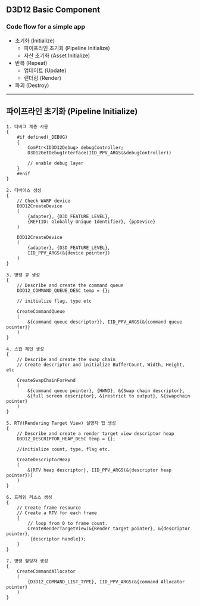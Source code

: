 ## D3D12 Basic Component 
### Code flow for a simple app
- 초기화 (Initialize)
    - 파이프라인 초기화 (Pipeline Initialize)
    - 자산 초기화 (Asset Initialize)
- 반복 (Repeat)
    - 업데이트 (Update)
    - 렌더링 (Render)
- 파괴 (Destroy)
-----------------
## 파이프라인 초기화 (Pipeline Initialize)
```
1. 디버그 계층 사용
{
    #if defined(_DEBUG)
    {
        ComPtr<ID3D12Debug> debugController;
        D3D12GetDebugInterface(IID_PPV_ARGS(&debugController))
        
        // enable debug layer
    }
    #enif
}
```
```
2. 디바이스 생성
{
    // Check WARP device
    D3D12CreateDevice
    (
        {adapter}, {D3D_FEATURE_LEVEL}, 
        {REFIID: Globally Unique Identifier}, {ppDevice}
    )

    D3D12CreateDevice
    (
        {adapter}, {D3D_FEATURE_LEVEL},
        IID_PPV_ARGS(&{device pointer})
    )
}
```
```
3. 명령 큐 생성
{
    // Describe and create the command queue
    D3D12_COMMAND_QUEUE_DESC temp = {};

    // initialize flag, type etc

    CreateCommandQueue
    (
        &{command queue descriptor}}, IID_PPV_ARGS(&{command queue pointer}}
    )
}
```
```
4. 스왑 체인 생성
{
    // Describe and create the swap chain
    // Create descriptor and initialize BufferCount, Width, Height, etc

    CreateSwapChainForHwnd
    (
        &{command queue pointer}, {HWND}, &{Swap chain descriptor},
        &{full screen descriptor}, &{restrict to output}, &{swapchain pointer}
    )
}
```
```
5. RTV(Rendering Target View) 설명자 힙 생성   
{
    // Describe and create a render target view descriptor heap
    D3D12_DESCRIPTOR_HEAP_DESC temp = {};

    //initialize count, type, flag etc.

    CreateDescriptorHeap
    (
        &{RTV heap descriptor}, IID_PPV_ARGS(&{descriptor heap pointer}))
    )
}
```
```
6. 프레임 리소스 생성
{
    // Create frame resource
    // Create a RTV for each frame 
    {
        // loop from 0 to frame count. 
        CreateRenderTargetView(&{Render target pointer}, &{descriptor pointer},
         {descriptor handle});
    }
}
```
```
7. 명령 할당자 생성
{
    CreateCommandAllocator
    (
        {D3D12_COMMAND_LIST_TYPE}, IID_PPV_ARGS(&{command Allocator pointer}
    )
}
```
